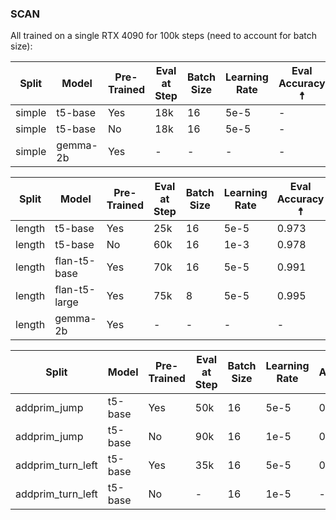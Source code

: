### SCAN

All trained on a single RTX 4090 for 100k steps (need to account for batch size): 

| Split | Model | Pre-Trained | Eval at Step | Batch Size | Learning Rate | Eval Accuracy ☨ | Test Accuracy ☨ |
| ------- | ------- | ------ | -------- | -------- | --------- | ------ | ----- |
| simple | t5-base | Yes | 18k | 16 | 5e-5 | - | 0.979 |
| simple | t5-base | No | 18k | 16 | 5e-5 | - | 0.987 |
| simple | gemma-2b | Yes | - | - | - | - | - |

| Split | Model | Pre-Trained | Eval at Step | Batch Size | Learning Rate | Eval Accuracy ☨ | Test Accuracy ☨ |
| ------- | ------- | ------ | -------- | -------- | --------- | ------ | ----- |
| length | t5-base | Yes | 25k | 16 | 5e-5 | 0.973 | 0.125 |
| length | t5-base | No | 60k | 16 | 1e-3 | 0.978 | 0.005 |
| length | flan-t5-base | Yes | 70k | 16 | 5e-5 | 0.991 | 0.138 |
| length | flan-t5-large | Yes | 75k | 8 | 5e-5 | 0.995 | 0.136 |
| length | gemma-2b | Yes | - | - | - | - | - |

| Split | Model | Pre-Trained | Eval at Step | Batch Size | Learning Rate | Eval Accuracy ☨ | Test Accuracy ☨ |
| ------- | ------- | ------ | -------- | -------- | --------- | ------ | ----- |
| addprim_jump | t5-base | Yes | 50k | 16 | 5e-5 | 0.993 | 0.922 |
| addprim_jump | t5-base | No | 90k | 16 | 1e-5 | 0.994 | 0.001 |
| addprim_turn_left | t5-base | Yes | 35k | 16 | 5e-5 | 0.982 | 0.971 |
| addprim_turn_left | t5-base | No | - | 16 | 1e-5 | - | - |


